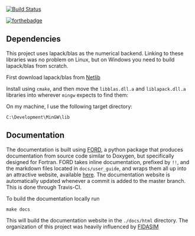 [![Build Status](https://travis-ci.org/cbcoutinho/learn_dg.svg)](https://travis-ci.org/cbcoutinho/learn_dg)

[![forthebadge](http://forthebadge.com/images/badges/fuck-it-ship-it.svg)](http://forthebadge.com)

## Dependencies
This project uses lapack/blas as the numerical backend. Linking to these
libraries was no problem on Linux, but on Windows you need to build lapack/blas
from scratch.

First download lapack/blas from [Netlib](http://www.netlib.org/lapack/#_lapack_for_windows)

Install using `cmake`, and then move the `libblas.dll.a` and `liblapack.dll.a`
libraries into wherever `mingw` expects to find them:

On my machine, I use the following target directory:

    C:\Development\MinGW\lib

## Documentation
The documentation is built using [FORD](https://github.com/cmacmackin/ford), a python package that produces documentation from source code similar to Doxygen, but specifically designed for Fortran.
FORD takes inline documentation, prefixed by `!!`, and the markdown files located in `docs/user_guide`, and wraps them all up into an attractive website, available [here](https://cbcoutinho.github.io/learn_dg).
The documentation website is automatically updated whenever a commit is added to the master branch. This is done through Travis-CI.

To build the documentation locally run

    make docs

This will build the documentation website in the `./docs/html` directory. The organization of this project was heavily influenced by [FIDASIM](https://github.com/D3DEnergetic/FIDASIM)
